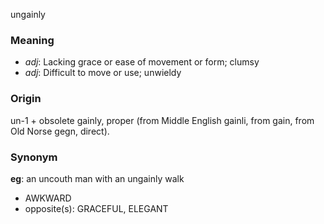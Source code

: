 ungainly
### Meaning
+ _adj_: Lacking grace or ease of movement or form; clumsy
+ _adj_: Difficult to move or use; unwieldy

### Origin

un-1 + obsolete gainly, proper (from Middle English gainli, from gain, from Old Norse gegn, direct).

### Synonym

__eg__: an uncouth man with an ungainly walk

+ AWKWARD
+ opposite(s): GRACEFUL, ELEGANT


